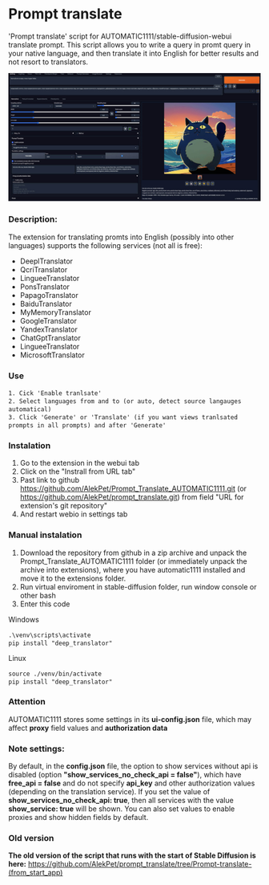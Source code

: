 # Prompt translate

'Prompt translate' script for AUTOMATIC1111/stable-diffusion-webui translate prompt.
This script allows you to write a query in promt query in your native language,
and then translate it into English for better results and not resort to translators.

![Prompt translate AUTOMATIC1111](https://raw.githubusercontent.com/AlekPet/Prompt_Translate_AUTOMATIC1111/main/image_prompt_translate.jpg)

### Description:

The extension for translating promts into English (possibly into other languages) supports the following services (not all is free):

- DeeplTranslator
- QcriTranslator
- LingueeTranslator
- PonsTranslator
- PapagoTranslator
- BaiduTranslator
- MyMemoryTranslator
- GoogleTranslator
- YandexTranslator
- ChatGptTranslator
- LingueeTranslator
- MicrosoftTranslator

### Use

```
1. Cick 'Enable tranlsate'
2. Select languages from and to (or auto, detect source langauges automatical)
3. Click 'Generate' or 'Translate' (if you want views tranlsated prompts in all prompts) and after 'Generate'
```

### Instalation

1. Go to the extension in the webui tab
2. Click on the "Instrall from URL tab"
3. Past link to github https://github.com/AlekPet/Prompt_Translate_AUTOMATIC1111.git (or https://github.com/AlekPet/prompt_translate.git) from field "URL for extension's git repository"
4. And restart webio in settings tab

### Manual instalation

1. Download the repository from github in a zip archive and unpack the Prompt_Translate_AUTOMATIC1111 folder (or immediately unpack the archive into extensions), where you have automatic1111 installed and move it to the extensions folder.
2. Run virtual enviroment in stable-diffusion folder, run window console or other bash
3. Enter this code

Windows

```
.\venv\scripts\activate
pip install "deep_translator"
```

Linux

```
source ./venv/bin/activate
pip install "deep_translator"
```

### Attention

AUTOMATIC1111 stores some settings in its **ui-config.json** file, which may affect **proxy** field values ​​and **authorization data**

### Note settings:

By default, in the **config.json** file, the option to show services without api is disabled (option **"show_services_no_check_api = false"**), which have **free_api = false** and do not specify **api_key** and other authorization values ​​(depending on the translation service). If you set the value of **show_services_no_check_api: true**, then all services with the value **show_service: true** will be shown. You can also set values ​​to enable proxies and show hidden fields by default.

### Old version

**The old version of the script that runs with the start of Stable Diffusion is here:**
https://github.com/AlekPet/prompt_translate/tree/Prompt-translate-(from_start_app)
